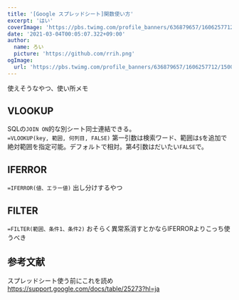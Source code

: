 ```yaml
---
title: '[Google スプレッドシート]関数使い方'
excerpt: 'はい'
coverImage: 'https://pbs.twimg.com/profile_banners/636879657/1606257712/1500x500'
date: '2021-03-04T00:05:07.322+09:00'
author:
  name: ろい
  picture: 'https://github.com/rrih.png'
ogImage:
  url: 'https://pbs.twimg.com/profile_banners/636879657/1606257712/1500x500'
---
```


使えそうなやつ、使い所メモ
## VLOOKUP
SQLの`JOIN ON`的な別シート同士連結できる。  
`=VLOOKUP(key, 範囲, 何列目, FALSE)` 第一引数は検索ワード、範囲は`$`を追加で絶対範囲を指定可能。デフォルトで相対。第4引数はだいたい`FALSE`で。

## IFERROR
`=IFERROR(値、エラー値)` 出し分けするやつ

## FILTER
`=FILTER(範囲、条件1、条件2)` おそらく異常系消すとかならIFERRORよりこっち使うべき

## 参考文献
スプレッドシート使う前にこれを読め
https://support.google.com/docs/table/25273?hl=ja